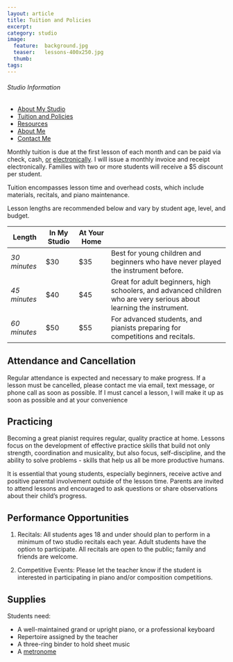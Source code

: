 ```yaml
---
layout: article
title: Tuition and Policies
excerpt:
category: studio
image:
  feature:  background.jpg
  teaser:   lessons-400x250.jpg  
  thumb:
tags:
---
```


<div class="sidebar-left top">
	<h6 class="toc-title">Studio Information</h6>
	<ul class="toc">
		<li>
			<a href="/studio">About My Studio</a>
		</li>
		<li>
			<a href="/studio/tuition-and-policies">Tuition and Policies</a>
			<!--<ul>	
			<li>
				<a href="#Tuition">Costs</a>
			</li>
			<li>
				<a href='#attendance'>Attendance and Cancellation</a>
			</li>
			<li>
				<a href='#practicing'>Practicing</a>
			</li>
			<li>
				<a href="#performance">Performance Opportunities</a>
			</li>
			<li>
				<a href='#supplies'>Supplies</a>
			</li>-->
		</li>	
		<li>
			<a href='/studio/resources'>Resources</a>
		</li>
		<li>
			<a href='/about'>About Me</a>
		</li>
		<li>
			<a href='/studio/contact'>Contact Me</a>
		</li>
	</ul>
</div>

Monthly tuition is due at the first lesson of each month and can be paid via check, cash, [or](paypal.com) [electronically](https://venmo.com). I will issue a monthly invoice and receipt electronically. Families with two or more students will receive a $5 discount per student.

Tuition encompasses lesson time and overhead costs, which include materials, recitals, and piano maintenance. 

Lesson lengths are recommended below and vary by student age, level, and budget. 

<table>
	<thead>
		<tr>
			<th>Length</th>
			<th>In My Studio</th>
			<th>At Your Home</th>
			<th></th>
		</tr>
	</thead>
	<tbody>
		<tr>
			<td>
				<em>30 minutes</em>
			</td>
			<td>
				$30
			</td>
			<td>
				$35
			</td>
			<td>
				Best for young children and beginners who have never played the instrument before.
			</td>
		</tr>
		<tr>
			<td>
				<em>45 minutes</em>
			</td>
			<td>
				$40
			</td>
			<td>
				$45
			</td>
			<td>
				Great for adult beginners, high schoolers, and advanced children who are very serious about learning the instrument.
			</td>
		</tr>
		<tr>
			<td>
				<em>60 minutes</em>
			</td>
			<td>
				$50
			</td>
			<td>
				$55
			</td>
			<td>
				For advanced students, and pianists preparing for competitions and recitals. 
			</td>
		</tr>
	</tbody>
</table>
		

<h2>
	<a name='attendance'>Attendance and Cancellation</a>
</h2>
Regular attendance is expected and necessary to make progress. If a lesson must be cancelled, please contact me via email, text message, or phone call as soon as possible. If I must cancel a lesson, I will make it up as soon as possible and at your convenience 

<h2>
	<a name='practicing'>
		Practicing
	</a>
</h2>
Becoming a great pianist requires regular, quality practice at home. Lessons focus on the development of effective practice skills that build not only strength, coordination and musicality, but also focus, self-discipline, and the ability to solve problems - skills that help us all be more productive humans. 

It is essential that young students, especially beginners, receive active and positive parental involvement outside of the lesson time. Parents are invited to attend lessons and encouraged to ask questions or share observations about their child’s progress.

<h2>
	Performance Opportunities
</h2>
<a name ="performance"></a>

1. Recitals: All students ages 18 and under should plan to perform in a minimum of two studio recitals each year. Adult students have the option to participate. All recitals are open to the public; family and friends are welcome.

2. Competitive Events: Please let the teacher know if the student is interested in participating in piano and/or composition competitions. 

<h2>
	<a name='supplies'>
		Supplies
	</a>
</h2>
Students need:  

- A well-maintained grand or upright piano, or a professional keyboard
- Repertoire assigned by the teacher 
- A three-ring binder to hold sheet music
- A [metronome](https://itunes.apple.com/us/app/pro-metronome-tempo-keeping/id477960671?mt=8)


